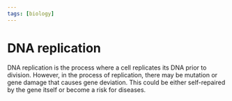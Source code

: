```yaml
---
tags: [biology]
---
```


# DNA replication

DNA replication is the process where a cell replicates its DNA prior to
division. However, in the process of replication, there may be mutation or gene
damage that causes gene deviation. This could be either self-repaired by the
gene itself or become a risk for diseases.
